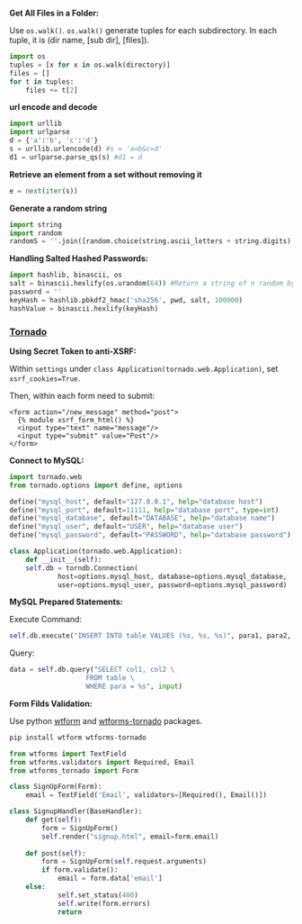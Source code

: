 

**Get All Files in a Folder:**

Use `os.walk()`. `os.walk()` generate tuples for each subdirectory. In each tuple, it is (dir name, [sub dir], [files]).

~~~python
import os
tuples = [x for x in os.walk(directory)]
files = []
for t in tuples:
	files += t[2]
~~~

**url encode and decode**

~~~python
import urllib
import urlparse
d = {'a':'b', 'c':'d'}
s = urllib.urlencode(d) #s = 'a=b&c=d'
d1 = urlparse.parse_qs(s) #d1 = d
~~~

**Retrieve an element from a set without removing it**

~~~python
e = next(iter(s))
~~~

**Generate a random string**

~~~python
import string
import random
randomS = ''.join([random.choice(string.ascii_letters + string.digits) for n in xrange(8)]) #string.ascii_uppercase
~~~

**Handling Salted Hashed Passwords:**

~~~python
import hashlib, binascii, os
salt = binascii.hexlify(os.urandom(64)) #Return a string of n random bytes suitable for cryptographic use.
password = ''
keyHash = hashlib.pbkdf2_hmac('sha256', pwd, salt, 100000)
hashValue = binascii.hexlify(keyHash)
~~~

### [Tornado](http://www.tornadoweb.org/en/stable/guide/security.html?highlight=login)

**Using Secret Token to anti-XSRF:**

Within `settings` under `class Application(tornado.web.Application)`, set `xsrf_cookies=True`.

Then, within each form need to submit:

~~~
<form action="/new_message" method="post">
  {% module xsrf_form_html() %}
  <input type="text" name="message"/>
  <input type="submit" value="Post"/>
</form>
~~~

**Connect to MySQL:**

~~~python
import tornado.web
from tornado.options import define, options

define("mysql_host", default="127.0.0.1", help="database host")
define("mysql_port", default=11111, help="database port", type=int)
define("mysql_database", default="DATABASE", help="database name")
define("mysql_user", default="USER", help="database user")
define("mysql_password", default="PASSWORD", help="database password")

class Application(tornado.web.Application):
    def __init__(self):
	self.db = torndb.Connection(
            host=options.mysql_host, database=options.mysql_database,
            user=options.mysql_user, password=options.mysql_password)
~~~

**MySQL Prepared Statements:**

Execute Command:

~~~python
self.db.execute("INSERT INTO table VALUES (%s, %s, %s)", para1, para2, para3)
~~~

Query:

~~~python
data = self.db.query("SELECT col1, col2 \
                   FROM table \
                   WHERE para = %s", input)
~~~

**Form Filds Validation:**

Use python [wtform](http://wtforms.readthedocs.io/en/stable/) and [wtforms-tornado](https://github.com/puentesarrin/wtforms-tornado) packages.

~~~bash
pip install wtform wtforms-tornado
~~~

~~~python
from wtforms import TextField
from wtforms.validators import Required, Email
from wtforms_tornado import Form

class SignUpForm(Form):
    email = TextField('Email', validators=[Required(), Email()])

class SignupHandler(BaseHandler):
    def get(self):
    	form = SignUpForm()
        self.render("signup.html", email=form.email)
	
    def post(self):
        form = SignUpForm(self.request.arguments)
        if form.validate():
            email = form.data['email']
	else:
            self.set_status(400)
            self.write(form.errors)
            return
~~~





